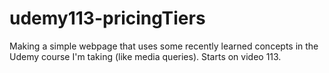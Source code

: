 # udemy113-pricingTiers
Making a simple webpage that uses some recently learned concepts in the Udemy course I'm taking (like media queries). Starts on video 113.
